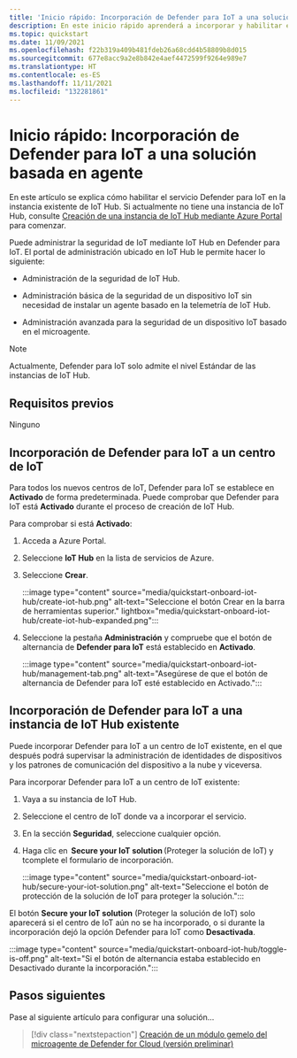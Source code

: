 ```yaml
---
title: 'Inicio rápido: Incorporación de Defender para IoT a una solución basada en agente'
description: En este inicio rápido aprenderá a incorporar y habilitar el servicio de seguridad Defender para IoT en Azure IoT Hub.
ms.topic: quickstart
ms.date: 11/09/2021
ms.openlocfilehash: f22b319a409b481fdeb26a68cdd4b58809b8d015
ms.sourcegitcommit: 677e8acc9a2e8b842e4aef4472599f9264e989e7
ms.translationtype: HT
ms.contentlocale: es-ES
ms.lasthandoff: 11/11/2021
ms.locfileid: "132281861"
---
```

# <a name="quickstart-onboard-defender-for-iot-to-an-agent-based-solution"></a>Inicio rápido: Incorporación de Defender para IoT a una solución basada en agente

En este artículo se explica cómo habilitar el servicio Defender para IoT en la instancia existente de IoT Hub. Si actualmente no tiene una instancia de IoT Hub, consulte [Creación de una instancia de IoT Hub mediante Azure Portal](../../iot-hub/iot-hub-create-through-portal.md) para comenzar.

Puede administrar la seguridad de IoT mediante IoT Hub en Defender para IoT. El portal de administración ubicado en IoT Hub le permite hacer lo siguiente: 

- Administración de la seguridad de IoT Hub.

- Administración básica de la seguridad de un dispositivo IoT sin necesidad de instalar un agente basado en la telemetría de IoT Hub. 

- Administración avanzada para la seguridad de un dispositivo IoT basado en el microagente.

> [!NOTE]
> Actualmente, Defender para IoT solo admite el nivel Estándar de las instancias de IoT Hub.

## <a name="prerequisites"></a>Requisitos previos

Ninguno

## <a name="onboard-defender-for-iot-to-an-iot-hub"></a>Incorporación de Defender para IoT a un centro de IoT

Para todos los nuevos centros de IoT, Defender para IoT se establece en **Activado** de forma predeterminada. Puede comprobar que Defender para IoT está **Activado** durante el proceso de creación de IoT Hub.

Para comprobar si está **Activado**:

1. Acceda a Azure Portal.

1. Seleccione **IoT Hub** en la lista de servicios de Azure.

1. Seleccione **Crear**.

    :::image type="content" source="media/quickstart-onboard-iot-hub/create-iot-hub.png" alt-text="Seleccione el botón Crear en la barra de herramientas superior." lightbox="media/quickstart-onboard-iot-hub/create-iot-hub-expanded.png":::

1. Seleccione la pestaña **Administración** y compruebe que el botón de alternancia de **Defender para IoT** está establecido en **Activado**.

    :::image type="content" source="media/quickstart-onboard-iot-hub/management-tab.png" alt-text="Asegúrese de que el botón de alternancia de Defender para IoT esté establecido en Activado.":::

## <a name="onboard-defender-for-iot-to-an-existing-iot-hub"></a>Incorporación de Defender para IoT a una instancia de IoT Hub existente

Puede incorporar Defender para IoT a un centro de IoT existente, en el que después podrá supervisar la administración de identidades de dispositivos y los patrones de comunicación del dispositivo a la nube y viceversa.

Para incorporar Defender para IoT a un centro de IoT existente:

1. Vaya a su instancia de IoT Hub. 

1. Seleccione el centro de IoT donde va a incorporar el servicio.

1. En la sección **Seguridad**, seleccione cualquier opción.

1. Haga clic en  **Secure your IoT solution** (Proteger la solución de IoT) y tcomplete el formulario de incorporación. 

    :::image type="content" source="media/quickstart-onboard-iot-hub/secure-your-iot-solution.png" alt-text="Seleccione el botón de protección de la solución de IoT para proteger la solución.":::

El botón **Secure your IoT solution** (Proteger la solución de IoT) solo aparecerá si el centro de IoT aún no se ha incorporado, o si durante la incorporación dejó la opción Defender para IoT como **Desactivada**.

:::image type="content" source="media/quickstart-onboard-iot-hub/toggle-is-off.png" alt-text="Si el botón de alternancia estaba establecido en Desactivado durante la incorporación.":::

## <a name="next-steps"></a>Pasos siguientes

Pase al siguiente artículo para configurar una solución...

> [!div class="nextstepaction"]
> [Creación de un módulo gemelo del microagente de Defender for Cloud (versión preliminar)](quickstart-create-micro-agent-module-twin.md)
